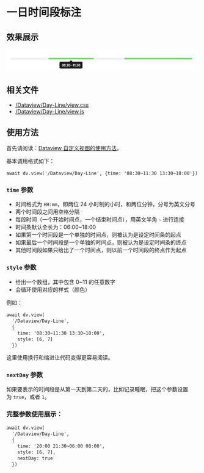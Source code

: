 # 一日时间段标注

## 效果展示

![](assets/img/Day-Line/IMG-Day-Line-20240714124636326.png)

## 相关文件

- [/Dataview/Day-Line/view.css](assets/img/Day-Line/IMG-Day-Line-20240714124636479.css)
- [/Dataview/Day-Line/view.js](assets/img/Day-Line/IMG-Day-Line-20240714124638076.js)

## 使用方法

首先请阅读：[Dataview 自定义视图的使用方法](../Usages/Dataview-Custom-View.md)。

基本调用格式如下：

```dataviewjs
await dv.view('/Dataview/Day-Line', {time: '08:30~11:30 13:30~18:00'})
```

### `time` 参数

-   时间格式为 `HH:mm`，即两位 24 小时制的小时，和两位分钟，分号为英文分号
-   两个时间段之间用空格分隔
-   每段时间（一个开始时间点，一个结束时间点），用英文半角 `~` 进行连接
-   时间条默认全长为：06:00~18:00
-   如果第一个时间段是一个单独的时间点，则被认为是设定时间条的起点
-   如果最后一个时间段是一个单独的时间点，则被认为是设定时间条的终点
-   其他时间段如果只给出了一个时间点，则以前一个时间段的终点作为起点

### `style` 参数

-   给出一个数组，其中包含 0~11 的任意数字
-   会循环使用对应的样式（颜色）

例如：

```dataviewjs
await dv.view(
  '/Dataview/Day-Line',
  {
    time: '08:30~11:30 13:30~18:00',
    style: [6, 7]
  })
```

这里使用换行和缩进让代码变得更容易阅读。

### `nextDay` 参数

如果要表示的时间段是从第一天到第二天的，比如记录睡眠，把这个参数设置为 `true`，或者 `1`。

### 完整参数使用展示：

```dataviewjs
await dv.view(
  '/Dataview/Day-Line',
  {
    time: '20:00 21:30~06:00 08:00',
    style: [6, 7],
    nextDay: true
  })
```
